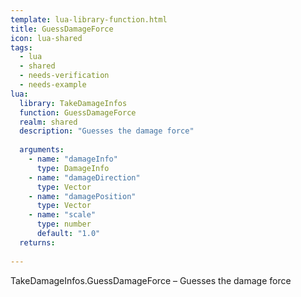 ```yaml
---
template: lua-library-function.html
title: GuessDamageForce
icon: lua-shared
tags:
  - lua
  - shared
  - needs-verification
  - needs-example
lua:
  library: TakeDamageInfos
  function: GuessDamageForce
  realm: shared
  description: "Guesses the damage force"
  
  arguments:
    - name: "damageInfo"
      type: DamageInfo
    - name: "damageDirection"
      type: Vector
    - name: "damagePosition"
      type: Vector
    - name: "scale"
      type: number
      default: "1.0"
  returns:
    
---
```


<div class="lua__search__keywords">
TakeDamageInfos.GuessDamageForce &#x2013; Guesses the damage force
</div>
